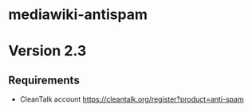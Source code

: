 mediawiki-antispam
================
Version 2.3
================

## Requirements

* CleanTalk account https://cleantalk.org/register?product=anti-spam
